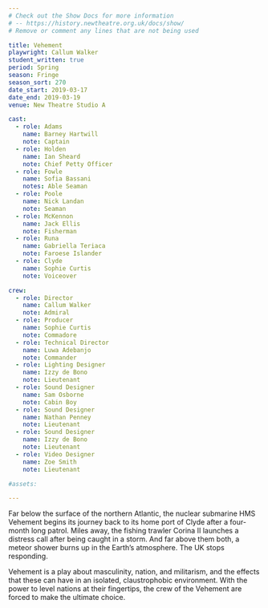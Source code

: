 ```yaml
---
# Check out the Show Docs for more information
# -- https://history.newtheatre.org.uk/docs/show/
# Remove or comment any lines that are not being used

title: Vehement
playwright: Callum Walker
student_written: true
period: Spring
season: Fringe
season_sort: 270
date_start: 2019-03-17
date_end: 2019-03-19
venue: New Theatre Studio A

cast:
  - role: Adams
    name: Barney Hartwill 
    note: Captain
  - role: Holden 
    name: Ian Sheard
    note: Chief Petty Officer
  - role: Fowle
    name: Sofia Bassani
    notes: Able Seaman
  - role: Poole
    name: Nick Landan 
    note: Seaman
  - role: McKennon
    name: Jack Ellis
    note: Fisherman
  - role: Runa 
    name: Gabriella Teriaca
    note: Faroese Islander
  - role: Clyde 
    name: Sophie Curtis 
    note: Voiceover

crew:
  - role: Director
    name: Callum Walker
    note: Admiral
  - role: Producer
    name: Sophie Curtis
    note: Commadore 
  - role: Technical Director
    name: Luwa Adebanjo
    note: Commander
  - role: Lighting Designer
    name: Izzy de Bono
    note: Lieutenant
  - role: Sound Designer
    name: Sam Osborne
    note: Cabin Boy
  - role: Sound Designer 
    name: Nathan Penney
    note: Lieutenant 
  - role: Sound Designer 
    name: Izzy de Bono
    note: Lieutenant
  - role: Video Designer
    name: Zoe Smith
    note: Lieutenant

#assets:

---
```


Far below the surface of the northern Atlantic, the nuclear submarine HMS Vehement begins its journey back to its home port of Clyde after a four-month long patrol. Miles away, the fishing trawler Corina II launches a distress call after being caught in a storm. And far above them both, a meteor shower burns up in the Earth’s atmosphere. 
The UK stops responding.

Vehement is a play about masculinity, nation, and militarism, and the effects that these can have in an isolated, claustrophobic environment. With the power to level nations at their fingertips, the crew of the Vehement are forced to make the ultimate choice.
